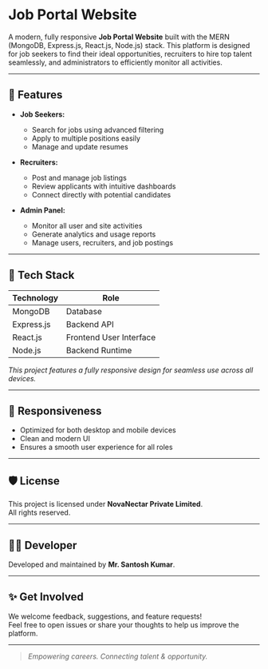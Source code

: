 # Job Portal Website

A modern, fully responsive **Job Portal Website** built with the MERN (MongoDB, Express.js, React.js, Node.js) stack. This platform is designed for job seekers to find their ideal opportunities, recruiters to hire top talent seamlessly, and administrators to efficiently monitor all activities.

---

## 🌟 Features

- **Job Seekers:**  
  - Search for jobs using advanced filtering  
  - Apply to multiple positions easily  
  - Manage and update resumes

- **Recruiters:**  
  - Post and manage job listings  
  - Review applicants with intuitive dashboards  
  - Connect directly with potential candidates

- **Admin Panel:**  
  - Monitor all user and site activities  
  - Generate analytics and usage reports  
  - Manage users, recruiters, and job postings

---

## 🚀 Tech Stack

| Technology | Role                  |
|------------|-----------------------|
| MongoDB    | Database              |
| Express.js | Backend API           |
| React.js   | Frontend User Interface|
| Node.js    | Backend Runtime       |

*This project features a fully responsive design for seamless use across all devices.*

---

## 📱 Responsiveness

- Optimized for both desktop and mobile devices
- Clean and modern UI  
- Ensures a smooth user experience for all roles

---

## 🛡️ License

This project is licensed under **NovaNectar Private Limited**.  
All rights reserved.

---

## 👨‍💻 Developer

Developed and maintained by **Mr. Santosh Kumar**.

---

## ✨ Get Involved

We welcome feedback, suggestions, and feature requests!  
Feel free to open issues or share your thoughts to help us improve the platform.

---

> *Empowering careers. Connecting talent & opportunity.*

